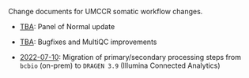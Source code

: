 Change documents for UMCCR somatic workflow changes. 

* [TBA](): Panel of Normal update


* [TBA](https://github.com/umccr/workflows/blob/master/change_documents/2022-08-17_Kinkalow.md): Bugfixes and MultiQC improvements

* [2022-07-10](https://github.com/umccr/workflows/blob/master/change_documents/2022-06-08_bcbio-to-DRAGEN.md): Migration of primary/secondary processing steps from `bcbio` (on-prem) to `DRAGEN 3.9` (Illumina Connected Analytics)